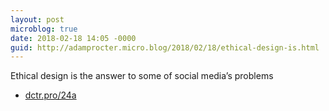 ```yaml
---
layout: post
microblog: true
date: 2018-02-18 14:05 -0000
guid: http://adamprocter.micro.blog/2018/02/18/ethical-design-is.html
---
```

Ethical design is the answer to some of social media’s problems
- [dctr.pro/24a](http://dctr.pro/24a)
